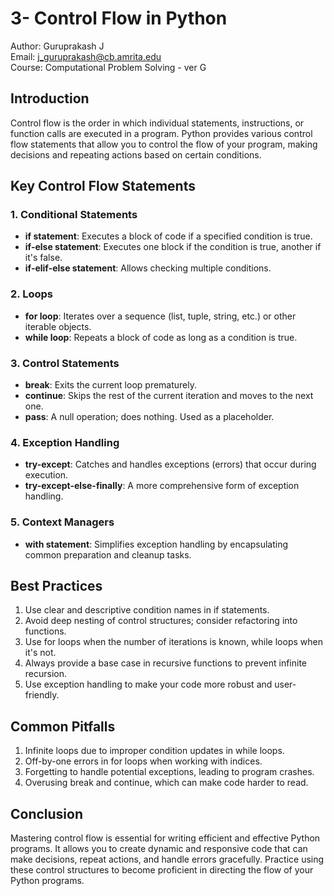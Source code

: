 # 3- Control Flow in Python

Author: Guruprakash J  
Email: j_guruprakash@cb.amrita.edu  
Course: Computational Problem Solving - ver G

## Introduction
Control flow is the order in which individual statements, instructions, or function calls are executed in a program. Python provides various control flow statements that allow you to control the flow of your program, making decisions and repeating actions based on certain conditions.

## Key Control Flow Statements

### 1. Conditional Statements
- **if statement**: Executes a block of code if a specified condition is true.
- **if-else statement**: Executes one block if the condition is true, another if it's false.
- **if-elif-else statement**: Allows checking multiple conditions.

### 2. Loops
- **for loop**: Iterates over a sequence (list, tuple, string, etc.) or other iterable objects.
- **while loop**: Repeats a block of code as long as a condition is true.

### 3. Control Statements
- **break**: Exits the current loop prematurely.
- **continue**: Skips the rest of the current iteration and moves to the next one.
- **pass**: A null operation; does nothing. Used as a placeholder.

### 4. Exception Handling
- **try-except**: Catches and handles exceptions (errors) that occur during execution.
- **try-except-else-finally**: A more comprehensive form of exception handling.

### 5. Context Managers
- **with statement**: Simplifies exception handling by encapsulating common preparation and cleanup tasks.

## Best Practices
1. Use clear and descriptive condition names in if statements.
2. Avoid deep nesting of control structures; consider refactoring into functions.
3. Use for loops when the number of iterations is known, while loops when it's not.
4. Always provide a base case in recursive functions to prevent infinite recursion.
5. Use exception handling to make your code more robust and user-friendly.

## Common Pitfalls
1. Infinite loops due to improper condition updates in while loops.
2. Off-by-one errors in for loops when working with indices.
3. Forgetting to handle potential exceptions, leading to program crashes.
4. Overusing break and continue, which can make code harder to read.

## Conclusion
Mastering control flow is essential for writing efficient and effective Python programs. It allows you to create dynamic and responsive code that can make decisions, repeat actions, and handle errors gracefully. Practice using these control structures to become proficient in directing the flow of your Python programs.
